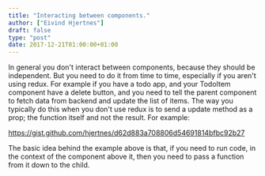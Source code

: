 ```yaml
---
title: "Interacting between components."
author: ["Eivind Hjertnes"]
draft: false
type: "post"
date: 2017-12-21T01:00:00+01:00
---
```


In general you don't interact between components, because they should be
independent. But you need to do it from time to time, especially if you
aren't using redux. For example if you have a todo app, and your
TodoItem component have a delete button, and you need to tell the parent
component to fetch data from backend and update the list of items. The
way you typically do this when you don't use redux is to send a update
method as a prop; the function itself and not the result. For example:

<https://gist.github.com/hjertnes/d62d883a708806d54691814bfbc92b27>

The basic idea behind the example above is that, if you need to run
code, in the context of the component above it, then you need to pass a
function from it down to the child.
